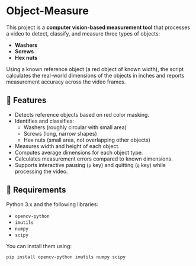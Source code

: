 # Object-Measure

This project is a **computer vision-based measurement tool** that processes a video to detect, classify, and measure three types of objects:
- **Washers**
- **Screws**
- **Hex nuts**

Using a known reference object (a red object of known width), the script calculates the real-world dimensions of the objects in inches and reports measurement accuracy across the video frames.

## 📝 Features

- Detects reference objects based on red color masking.
- Identifies and classifies:
  - Washers (roughly circular with small area)
  - Screws (long, narrow shapes)
  - Hex nuts (small area, not overlapping other objects)
- Measures width and height of each object.
- Computes average dimensions for each object type.
- Calculates measurement errors compared to known dimensions.
- Supports interactive pausing (`p` key) and quitting (`q` key) while processing the video.

## 🔧 Requirements

Python 3.x and the following libraries:
- `opencv-python`
- `imutils`
- `numpy`
- `scipy`

You can install them using:
```bash
pip install opencv-python imutils numpy scipy
